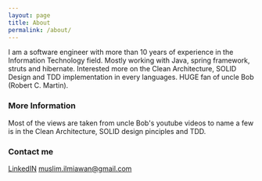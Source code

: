 ```yaml
---
layout: page
title: About
permalink: /about/
---
```


I am a software engineer with more than 10 years of experience in the Information Technology field. Mostly working with Java, spring framework, struts and hibernate. Interested more on the Clean Architecture, SOLID Design and TDD implementation in every languages. HUGE fan of uncle Bob (Robert C. Martin).

### More Information

Most of the views are taken from uncle Bob's youtube videos to name a few is in the Clean Architecture, SOLID design pinciples and TDD.

### Contact me
[LinkedIN](https://www.linkedin.com/in/muslimilmiawan/)
[muslim.ilmiawan@gmail.com](mailto:muslim.ilmiawan@gmail.com)